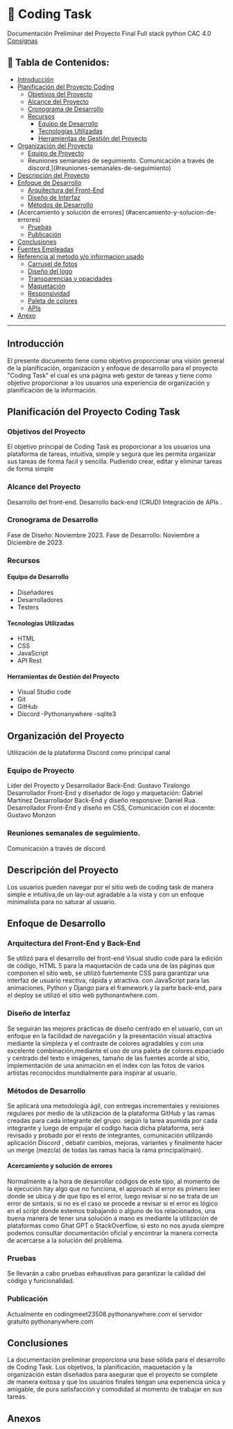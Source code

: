 
# 🎵 Coding Task

Documentación Preliminar del Proyecto Final Full stack python CAC 4.0
[Consignas](https://docs.google.com/document/u/1/d/e/2PACX-1vTtcShlcxHirMJ_5f2jFLd5CBVQCaD7wvBHRRyz5YYzDVunDNNoRRjJ3m2YVsYPh2U6G1MCn8KdyZDx/pub?pli=1)

## 📝 Tabla de Contenidos:

- [Introducción](#Introducción)
- [Planificación del Proyecto Coding ](##planificación-del-proyecto-coding-music)
  - [Objetivos del Proyecto](#objetivos-del-proyecto)
  - [Alcance del Proyecto](#alcance-del-proyecto)
  - [Cronograma de Desarrollo](#cronograma-de-desarrollo)
  - [Recursos](#Recursos)
    - [Equipo de Desarrollo](#equipo-de-desarrollo)
    - [Tecnologías Utilizadas](#tecnologías-utilizadas)
    - [Herramientas de Gestión del Proyecto](#herramientas-de-gestión-del-proyecto)
- [Organización del Proyecto](#organización-del-proyecto)
  - [Equipo de Proyecto](#equipo-de-proyecto)
  - Reuniones semanales de seguimiento. Comunicación a través de discord.](#reuniones-semanales-de-seguimiento)
- [Descripción del Proyecto](#descripción-del-proyecto)
- [Enfoque de Desarrollo](#enfoque-de-desarrollo)
  - [Arquitectura del Front-End](#arquitectura-del-front-end-y-back-end)
  - [Diseño de Interfaz](#diseño-de-interfaz)
  - [Métodos de Desarrollo](#métodos-de-desarrollo)
- [Acercamiento y solución de errores] (#acercamiento-y-solucion-de-errores)
  - [Pruebas](#pruebas)
  - [Publicación](#publicacion)
- [Conclusiones](#conclusiones)
- [Fuentes Empleadas](#fuentes-empleadas)
- [Referencia al metodo y/o informacion usado](#referencia-al-metodo-yo-informacion-usado)
  - [Carrusel de fotos](#publicacion)
  - [Diseño del logo](#diseño-del-logo)
  - [Transparencias y opacidades](#transparencias-y-opacidades)
  - [Maquetación](#maquetacion)
  - [Responsividad](#responsividad)
  - [Paleta de colores](#paleta-de-colores)
  - [APIs](#apis)
- [Anexo](#anexos)

***

## Introducción
El presente documento tiene como objetivo proporcionar una visión general de la planificación, organización y enfoque de desarrollo para el proyecto "Coding Task" el cual es una página web gestor de tareas y tiene como objetivo proporcionar a los usuarios una experiencia de organización y planificación de la información.

## Planificación del Proyecto Coding Task

### Objetivos del Proyecto

El objetivo principal de Coding Task es proporcionar a los usuarios una plataforma de tareas, intuitiva, simple y segura que les permita organizar sus tareas de forma facil y sencilla.
Pudiendo crear, editar y eliminar tareas de forma simple

### Alcance del Proyecto

Desarrollo del front-end.
Desarrollo back-end (CRUD)
Integración de APIs .

### Cronograma de Desarrollo

Fase de Diseño: Noviembre 2023.
Fase de Desarrollo: Noviembre a Diciembre de 2023.
### Recursos

#### Equipo de Desarrollo
- Diseñadores
- Desarrolladores
- Testers

#### Tecnologías Utilizadas
- HTML
- CSS
- JavaScript
- API Rest
#### Herramientas de Gestión del Proyecto
- Visual Studio code
- Git
- GitHub
- Discord
-Pythonanywhere
-sqlite3
  
## Organización del Proyecto
Utilización de la plataforma Discord como principal canal

### Equipo de Proyecto

Líder del Proyecto y Desarrollador Back-End: Gustavo Tiralongo
Desarrollador Front-End y diseñador de logo y maquetación: Gabriel Martinez
Desarrollador Back-End y diseño responsive: Daniel Rua.
Desarrollador Front-End y diseño en CSS, Comunicación con el docente: Gustavo Monzon

### Reuniones semanales de seguimiento.
Comunicación a través de discord.

## Descripción del Proyecto
Los usuarios pueden navegar por el sitio web de coding task de manera simple e intuitiva,de un lay-out agradable a la vista y con un enfoque minimalista para no saturar al usuario.

## Enfoque de Desarrollo

### Arquitectura del Front-End y Back-End
Se utilizó para el desarrollo del front-end Visual studio code para la edición de código, HTML 5 para la maquetación de cada una de las páginas que componen el sitio web, se utilizó fuertemente CSS para garantizar una interfaz de usuario reactiva, rápida y atractiva. con JavaScript para las animaciones, Python y Django para el framework.y la parte back-end, para el deploy se utilizó el sitio web pythonantwhere.com.

### Diseño de Interfaz
Se seguirán las mejores prácticas de diseño centrado en el usuario, con un enfoque en la facilidad de navegación y la presentación visual atractiva mediante la simpleza y el contraste de colores agradables y con una excelente combinación,mediante el uso de una paleta de colores.espaciado y centrado del texto e imágenes, tamaño de las fuentes acorde al sitio, implementación de una animación en el index con las fotos de varios artistas reconocidos mundialmente para inspirar al usuario.

### Métodos de Desarrollo
Se aplicará una metodología ágil, con entregas incrementales y revisiones regulares por medio de la utilización de la plataforma GitHub y las ramas creadas para cada integrante del grupo. según la tarea asumida por cada integrante y luego de empujar el codigo hacia dicha plataforma, será revisado y probado por el resto de integrantes, comunicación utilizando aplicación Discord , debatir cambios, mejoras, variantes y finalmente hacer un merge (mezcla) de todas las ramas hacia la rama principal(main).

#### Acercamiento y solución de errores
Normalmente a la hora de desarrollar códigos de este tipo, al momento de la ejecución hay algo que no funciona, el approach al error es primero leer donde se ubica y de que tipo es el error, luego revisar si no se trata de un error de sintaxis, si no es el caso se procede a revisar si el error es lógico en el script donde estemos trabajando o alguno de los relacionados, una buena manera de tener una solución a mano es mediante la utilización de plataformas como Ghat GPT o StackOverflow, si esto no nos ayuda siempre podemos consultar documentación oficial y encontrar la manera correcta de acercarse a la solución del problema.

### Pruebas
Se llevarán a cabo pruebas exhaustivas para garantizar la calidad del código y funcionalidad.

### Publicación
Actualmente en codingmeet23508.pythonanywhere.com el servidor gratuito pythonanywhere.com

## Conclusiones
La documentación preliminar proporciona una base sólida para el desarrollo de Coding Task. Los objetivos, la planificación, maquetación y la organización están diseñados para asegurar que el proyecto se complete de manera exitosa y que los usuarios finales tengan una experiencia única y amigable, de pura satisfacción y comodidad al momento de trabajar en sus tareas.

## Anexos
